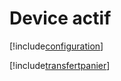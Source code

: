 # Device actif

[!include[configuration](deviceactif.configuration.autogen.md)]

[!include[transfertpanier](deviceactif.transfertpanier.autogen.md)]


























